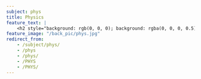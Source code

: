 ```yaml
---
subject: phys
title: Physics
feature_text: |
    <h2 style="background: rgb(0, 0, 0); background: rgba(0, 0, 0, 0.5); color: #f1f1f1; padding: 10px;">PHYS</h2>
feature_image: "/back_pic/phys.jpg"
redirect_from:
    - /subject/phys/
    - /phys
    - /phys/
    - /PHYS
    - /PHYS/
---
```

